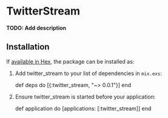 # TwitterStream

**TODO: Add description**

## Installation

If [available in Hex](https://hex.pm/docs/publish), the package can be installed as:

  1. Add twitter_stream to your list of dependencies in `mix.exs`:

        def deps do
          [{:twitter_stream, "~> 0.0.1"}]
        end

  2. Ensure twitter_stream is started before your application:

        def application do
          [applications: [:twitter_stream]]
        end

